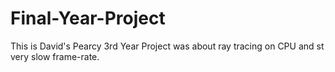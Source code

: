 # Final-Year-Project
This is David's Pearcy 3rd Year Project was about ray tracing on CPU and st very slow frame-rate. 
